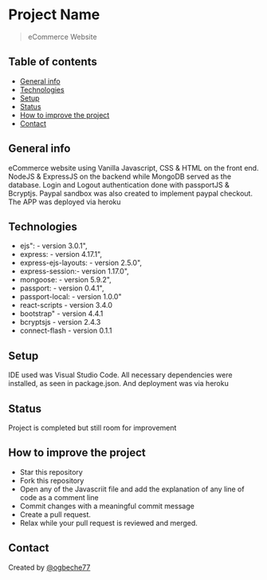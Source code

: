 # Project Name
>eCommerce Website

## Table of contents
* [General info](#general-info)
* [Technologies](#technologies)
* [Setup](#setup)
* [Status](#status)
* [How to improve the project](#how-to-improve-the-project)
* [Contact](#contact)

## General info
eCommerce website using Vanilla Javascript, CSS & HTML on the front end. NodeJS & ExpressJS on the backend while MongoDB served
as the database. Login and Logout authentication done with passportJS & Bcryptjs. Paypal sandbox was also created to implement paypal checkout.
The APP was deployed via heroku


## Technologies
* ejs": - version 3.0.1",
* express: - version 4.17.1",
* express-ejs-layouts: - version 2.5.0",
* express-session:- version 1.17.0",
* mongoose: - version 5.9.2",
* passport: - version 0.4.1",
* passport-local: - version 1.0.0"
* react-scripts - version 3.4.0 
* bootstrap" - version 4.4.1
* bcryptsjs - version 2.4.3
* connect-flash - version 0.1.1


## Setup
IDE used was Visual Studio Code. All necessary dependencies were installed, as seen in package.json. And deployment was via heroku

## Status
Project is completed but still room for improvement 

## How to improve the project
* Star this repository
* Fork this repository
* Open any of the Javascriit file and add the explanation of any line of code as a comment line
* Commit changes with a meaningful commit message 
* Create a pull request.
* Relax while your pull request is reviewed and merged.


## Contact
Created by [@ogbeche77](ogbeche77@yahoo.com)
